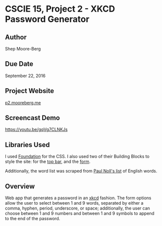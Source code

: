 # CSCIE 15, Project 2 - XKCD Password Generator

## Author
Shep Moore-Berg

## Due Date
September 22, 2016

## Project Website
<a href="http://p2.mooreberg.me">p2.mooreberg.me</a>

## Screencast Demo
<a href="https://youtu.be/gqVg7CLNKJs">https://youtu.be/gqVg7CLNKJs</a>

## Libraries Used
I used <a href="http://foundation.zurb.com/">Foundation</a> for the CSS. I also used two of their Building Blocks to style the site: for the <a href="http://zurb.com/building-blocks/f6-top-bar">top bar</a>, and the <a href="http://zurb.com/building-blocks/log-in-form">form</a>.

Additionally, the word list was scraped from <a href="http://www.paulnoll.com/Books/Clear-English/">Paul Noll's list</a> of English words.

## Overview
Web app that generates a password in an <a href="http://xkcd.com/936/">xkcd</a> fashion. The form options allow the user to select between 1 and 9 words, separated by either a comma, hyphen, period, underscore, or space; additionally, the user can choose between 1 and 9 numbers and between 1 and 9 symbols to append to the end of the password.
